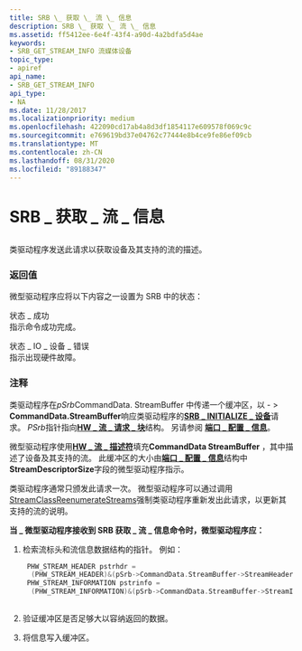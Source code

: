 ```yaml
---
title: SRB \_ 获取 \_ 流 \_ 信息
description: SRB \_ 获取 \_ 流 \_ 信息
ms.assetid: ff5412ee-6e4f-43f4-a90d-4a2bdfa5d4ae
keywords:
- SRB_GET_STREAM_INFO 流媒体设备
topic_type:
- apiref
api_name:
- SRB_GET_STREAM_INFO
api_type:
- NA
ms.date: 11/28/2017
ms.localizationpriority: medium
ms.openlocfilehash: 422090cd17ab4a8d3df1854117e609578f069c9c
ms.sourcegitcommit: e769619bd37e04762c77444e8b4ce9fe86ef09cb
ms.translationtype: MT
ms.contentlocale: zh-CN
ms.lasthandoff: 08/31/2020
ms.locfileid: "89188347"
---
```

# <a name="srb_get_stream_info"></a>SRB \_ 获取 \_ 流 \_ 信息


## <span id="ddk_srb_get_stream_info_ks"></span><span id="DDK_SRB_GET_STREAM_INFO_KS"></span>


类驱动程序发送此请求以获取设备及其支持的流的描述。

### <a name="span-idreturn_valuespanspan-idreturn_valuespanreturn-value"></a><span id="return_value"></span><span id="RETURN_VALUE"></span>返回值

微型驱动程序应将以下内容之一设置为 SRB 中的状态：

<span id="STATUS_SUCCESS"></span><span id="status_success"></span>状态 \_ 成功  
指示命令成功完成。

<span id="STATUS_IO_DEVICE_ERROR"></span><span id="status_io_device_error"></span>状态 \_ IO \_ 设备 \_ 错误  
指示出现硬件故障。

### <a name="comments"></a>注释

类驱动程序在*pSrb*CommandData. StreamBuffer 中传递一个缓冲区，以 - &gt; **CommandData.StreamBuffer**响应类驱动程序的[**SRB \_ INITIALIZE \_ 设备**](srb-initialize-device.md)请求。 *PSrb*指针指向[**HW \_ 流 \_ 请求 \_ 块**](/windows-hardware/drivers/ddi/strmini/ns-strmini-_hw_stream_request_block)结构。 另请参阅 [**端口 \_ 配置 \_ 信息**](/windows-hardware/drivers/ddi/strmini/ns-strmini-_port_configuration_information)。

微型驱动程序使用[**HW \_ 流 \_ 描述符**](/windows-hardware/drivers/ddi/strmini/ns-strmini-_hw_stream_descriptor)填充**CommandData StreamBuffer** ，其中描述了设备及其支持的流。 此缓冲区的大小由[**端口 \_ 配置 \_ 信息**](/windows-hardware/drivers/ddi/strmini/ns-strmini-_port_configuration_information)结构中**StreamDescriptorSize**字段的微型驱动程序指示。

类驱动程序通常只颁发此请求一次。 微型驱动程序可以通过调用 [StreamClassReenumerateStreams](/windows-hardware/drivers/ddi/strmini/nf-strmini-streamclassreenumeratestreams)强制类驱动程序重新发出此请求，以更新其支持的流的说明。

**当 \_ 微型驱动程序接收到 SRB 获取 \_ 流 \_ 信息命令时，微型驱动程序应：**

1.  检索流标头和流信息数据结构的指针。 例如：

    ```cpp
     PHW_STREAM_HEADER pstrhdr =
      (PHW_STREAM_HEADER)&(pSrb->CommandData.StreamBuffer->StreamHeader);
     PHW_STREAM_INFORMATION pstrinfo =
      (PHW_STREAM_INFORMATION)&(pSrb->CommandData.StreamBuffer->StreamInfo);
     
    ```

2.  验证缓冲区是否足够大以容纳返回的数据。

3.  将信息写入缓冲区。